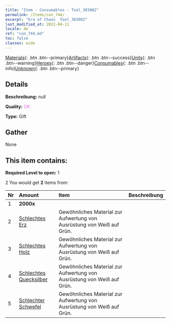 ```yaml
---
title: "Item - Consumables - Tool_303002"
permalink: /Items/con_744/
excerpt: "Era of Chaos  Tool_303002"
last_modified_at: 2021-04-11
locale: de
ref: "con_744.md"
toc: false
classes: wide
---
```

 [Materials](/de/Items/){: .btn .btn--primary}[Artifacts](/de/Items/Artifacts/){: .btn .btn--success}[Units](/de/Items/Units/){: .btn .btn--warning}[Heroes](/de/Items/Heroes/){: .btn .btn--danger}[Consumables](/de/Items/Consumables/){: .btn .btn--info}[Unknown](/de/Items/Unknown/){: .btn .btn--primary}

## Details
 **Beschreibung:** null

 **Quality:** <span style="color: #DA70D6">OK</span>

 **Type:** Gift

## Gather

  None

## This item contains:

 **Required Level to open:** 1

 2 You would get **2** items  from:

  | Nr | Amount |     Item    | Beschreibung |
  |:---|:-------|:------------|:-----------:|
  | 1 |  **2000x** | <i class="fas fa-coins"/> |  | 
  | 2 | [Schlechtes Erz](/de/Items/mat_1/) | Gewöhnliches Material zur Aufwertung von Ausrüstung von Weiß auf Grün. | 
  | 3 | [Schlechtes Holz](/de/Items/mat_1/) | Gewöhnliches Material zur Aufwertung von Ausrüstung von Weiß auf Grün. | 
  | 4 | [Schlechtes Quecksilber](/de/Items/mat_2/) | Gewöhnliches Material zur Aufwertung von Ausrüstung von Weiß auf Grün. | 
  | 5 | [Schlechter Schwefel](/de/Items/mat_3/) | Gewöhnliches Material zur Aufwertung von Ausrüstung von Weiß auf Grün. | 

